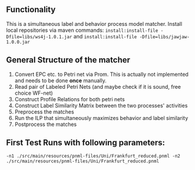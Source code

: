 ## Functionality
This is a simultaneous label and behavior process model matcher.
Install local repositories via maven commands:
`install:install-file -Dfile=libs/ws4j-1.0.1.jar` and
`install:install-file -Dfile=libs/jawjaw-1.0.0.jar`
## General Structure of the matcher
1.  Convert EPC etc. to Petri net via Prom. This is actually not implemented and needs to be done **once** manually.
2.  Read pair of Labeled Petri Nets (and maybe check if it is sound, free choice WF-net)
3.  Construct Profile Relations for both petri nets
4.  Construct Label Similarity Matrix between the two processes' activities
5.  Preprocess the matches
6.  Run the ILP that simultaneously maximizes behavior and label similarity
7.  Postprocess the matches

## First Test Runs with following parameters:
`-n1 ./src/main/resources/pnml-files/Uni/Frankfurt_reduced.pnml -n2 ./src/main/resources/pnml-files/Uni/Frankfurt_reduced.pnml`